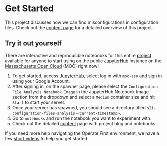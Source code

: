 # Get Started

This project discusses how we can find misconfigurations in configuration files. Check out the [content page](content.md) for a detailed overview of this project.

## Try it out yourself

There are interactive and reproducible notebooks for this entire [project](https://github.com/aicoe-aiops/configuration-files-analysis) available for anyone to start using on the public [JupyterHub](https://jupyterhub-opf-jupyterhub.apps.zero.massopen.cloud/hub/login) instance on the [Massachusetts Open Cloud](https://massopen.cloud/) (MOC) right now!

1. To get started, access [JupyterHub](https://jupyterhub-opf-jupyterhub.apps.zero.massopen.cloud/), select log in with `moc-sso` and sign in using your Google Account.
2. After signing in, on the spawner page, please select the `Configuration File Analysis Notebook Image` in the JupyterHub Notebook Image section from the dropdown and select a `Medium` container size and hit `Start` to start your server.
3. Once your server has spawned, you should see a directory titled `s2i-configuration-files-analysis-<current-timestamp>`.
4. Go to `notebooks` and run the notebook you want to experiment with.
5. Check out the detailed [content](content.md) page with project blog and notebooks.


If you need more help navigating the Operate First environment, we have a few [short videos](https://www.youtube.com/playlist?list=PL8VBRDTElCWpneB4dBu4u1kHElZVWfAwW) to help you get started.
